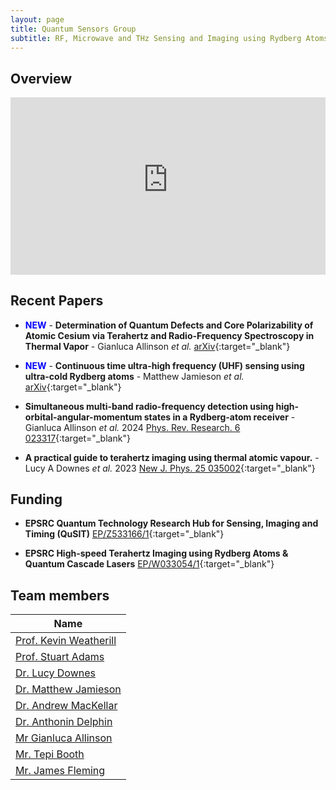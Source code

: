 ```yaml
---
layout: page
title: Quantum Sensors Group
subtitle: RF, Microwave and THz Sensing and Imaging using Rydberg Atoms
---
```

## Overview

<!-- Responsive 16:9 Aspect Ratio --->
<div style="position:relative;padding-bottom:56.25%;">
    <iframe 
        style="width:100%;height:100%;position:absolute;left:0px;top:0px;" 
        frameborder="0" 
        width="100%" 
        height="100%" 
        allowfullscreen 
        allow="accelerometer; autoplay; clipboard-write; encrypted-media; gyroscope; picture-in-picture; web-share"
        src="https://www.youtube-nocookie.com/embed/Oe9Ow9nByyo?si=B8HvGHqX3myxsEOR&amp;start=8">
    </iframe>
</div>

## Recent Papers

- <span style="color:blue">**NEW**</span> - **Determination of Quantum Defects and Core Polarizability of Atomic Cesium via Terahertz and Radio-Frequency Spectroscopy in Thermal Vapor** - Gianluca Allinson _et al._ [arXiv](https://arxiv.org/pdf/2502.20961){:target="_blank"}

- <span style="color:blue">**NEW**</span> - **Continuous time ultra-high frequency (UHF) sensing using ultra-cold Rydberg atoms** - Matthew Jamieson _et al._ [arXiv](https://arxiv.org/pdf/2504.00212){:target="_blank"}

- **Simultaneous multi-band radio-frequency detection using high-orbital-angular-momentum states in a Rydberg-atom receiver** - Gianluca Allinson _et al._ 2024 [Phys. Rev. Research. 6 023317](https://journals.aps.org/prresearch/pdf/10.1103/PhysRevResearch.6.023317){:target="_blank"}

- **A practical guide to terahertz imaging using thermal atomic vapour.** - Lucy A Downes _et al._ 2023 [New J. Phys. 25 035002](https://iopscience.iop.org/article/10.1088/1367-2630/acb80c/meta){:target="_blank"}

## Funding

 - **EPSRC Quantum Technology Research Hub for Sensing, Imaging and Timing (QuSIT)** [EP/Z533166/1](https://gtr.ukri.org/projects?ref=EP%2FZ533166%2F1){:target="_blank"}

- **EPSRC High-speed Terahertz Imaging using Rydberg Atoms & Quantum Cascade Lasers** [EP/W033054/1](https://gtr.ukri.org/projects?ref=EP%2FW033054%2F1){:target="_blank"}


## Team members

|**Name**|
|--------|
|[Prof. Kevin Weatherill](https://www.durham.ac.uk/staff/k-j-weatherill/)|
|[Prof. Stuart Adams](https://www.durham.ac.uk/staff/c-s-adams/)|
|[Dr. Lucy Downes](https://www.durham.ac.uk/staff/lucy-downes/)|
|[Dr. Matthew Jamieson](https://www.durham.ac.uk/staff/matthew-j-jamieson/)|
|[Dr. Andrew MacKellar](https://www.durham.ac.uk/staff/andrew-r-mackellar/)|
|[Dr. Anthonin Delphin](https://www.durham.ac.uk/staff/anthonin-delphan/)|
|[Mr Gianluca Allinson ](https://www.durham.ac.uk/staff/gianluca-allinson/)|
|[Mr. Tepi Booth](https://www.durham.ac.uk/staff/imhotep-t-booth/)|
|[Mr. James Fleming](https://www.durham.ac.uk/staff/james-p-fleming/)|
